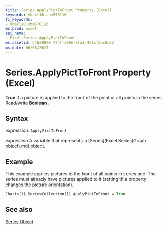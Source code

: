 ```yaml
---
title: Series.ApplyPictToFront Property (Excel)
keywords: vbaxl10.chm578116
f1_keywords:
- vbaxl10.chm578116
ms.prod: excel
api_name:
- Excel.Series.ApplyPictToFront
ms.assetid: b40a8808-734f-a00e-3fa1-4e1cf5ac0a52
ms.date: 06/08/2017
---
```



# Series.ApplyPictToFront Property (Excel)

 **True** if a picture is applied to the front of the point or all points in the series. Read/write **Boolean** .


## Syntax

 _expression_. `ApplyPictToFront`

 _expression_ A variable that represents a [Series](Excel.Series(Graph object).md) object.


## Example

This example applies pictures to the front of all points in series one. The series must already have pictures applied to it (setting this property changes the picture orientation).


```vb
Charts(1).SeriesCollection(1).ApplyPictToFront = True
```


## See also


[Series Object](Excel.Series(object).md)

